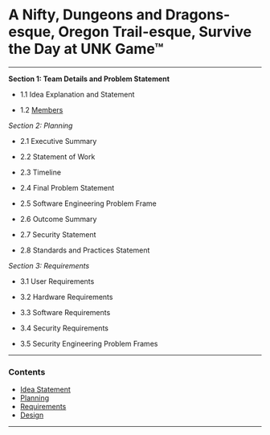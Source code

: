 # A Nifty, Dungeons and Dragons-esque, Oregon Trail-esque, Survive the Day at UNK Game™
<hr>

**Section 1: Team Details and Problem Statement**


- 1.1 Idea Explanation and Statement

- 1.2 [Members](https://github.com/SirRexOfRider/CYBR404-UNK-Oregon-Trail/blob/main/Project/Members.md)

*Section 2: Planning*

- 2.1 Executive Summary 

- 2.2 Statement of Work

- 2.3 Timeline 

- 2.4 Final Problem Statement 

- 2.5 Software Engineering Problem Frame 

- 2.6 Outcome Summary 

- 2.7 Security Statement 

- 2.8 Standards and Practices Statement

*Section 3: Requirements*

- 3.1 User Requirements 

- 3.2 Hardware Requirements

- 3.3 Software Requirements 

- 3.4 Security Requirements 

- 3.5 Security Engineering Problem Frames 


<hr>

### Contents
- [Idea Statement](https://github.com/SirRexOfRider/CYBR404-UNK-Oregon-Trail/blob/main/Project/IdeaStatement.md)
- [Planning](https://github.com/SirRexOfRider/CYBR404-UNK-Oregon-Trail/blob/main/Project/Planning/Planning.md)
- [Requirements](https://github.com/SirRexOfRider/CYBR404-UNK-Oregon-Trail/blob/main/Project/Requirements/Requirements.md)
- [Design](https://github.com/SirRexOfRider/CYBR404-UNK-Oregon-Trail/blob/main/Project/Design/Design.md)
<hr>


